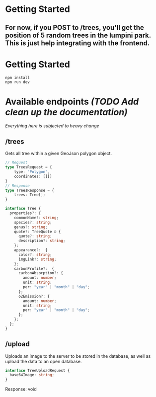 # Getting Started

## For now, if you POST to /trees, you'll get the position of 5 random trees in the lumpini park. This is just help integrating with the frontend.

# Getting Started

```
npm install
npm run dev
```

# Available endpoints _(TODO Add clean up the documentation)_

_Everything here is subjected to heavy change_

## **/trees** 

Gets all tree within a given GeoJson polygon object.

```ts
// Request
type TreesRequest = {
    type: "Polygon",
    coordinates: [][]
}
// Response
type TreesResponse = {
    trees: Tree[];
}

interface Tree {
  properties?: {
    commonName?: string;
    species?: string;
    genus?: string;
    quote?: TreeQuote & {
      quote?: string;
      description?: string;
    };
    appearance?:  {
      color?: string;
      imgLink?: string;
    };
    carbonProfile?:  {
      carbonAbsorption?: {
        amount: number;
        unit: string;
        per: "year" | "month" | "day";
      };
      o2Emission?: {
        amount: number;
        unit: string;
        per: "year" | "month" | "day";
      };
    };
  };
}

```

## **/upload**

Uploads an image to the server to be stored in the database, as well as upload the data to an open database.

```ts
interface TreeUploadRequest {
  base64Image: string;
}
```

Response: void



